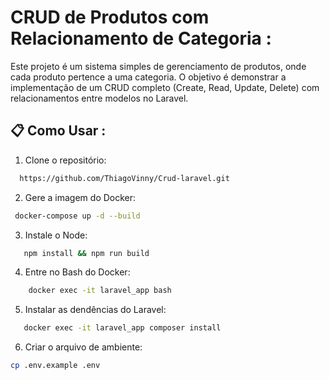 # CRUD de Produtos com Relacionamento de Categoria :

Este projeto é um sistema simples de gerenciamento de produtos, onde cada produto pertence a uma categoria. O objetivo é demonstrar a implementação de um CRUD completo (Create, Read, Update, Delete) com relacionamentos entre modelos no Laravel.


## 📋 Como Usar :

 1. Clone o repositório:
  ```bash
    https://github.com/ThiagoVinny/Crud-laravel.git
   ```

  2. Gere a imagem do Docker:
   ```bash
    docker-compose up -d --build
   ```
   3. Instale o Node:
   ```bash
      npm install && npm run build
   ```
   4. Entre no Bash do Docker:
  ```bash
      docker exec -it laravel_app bash
   ```
   5. Instalar as dendências do Laravel:
   ```bash
      docker exec -it laravel_app composer install
   ```
   6. Criar o arquivo de ambiente:
   ```bash
cp .env.example .env
   ```
